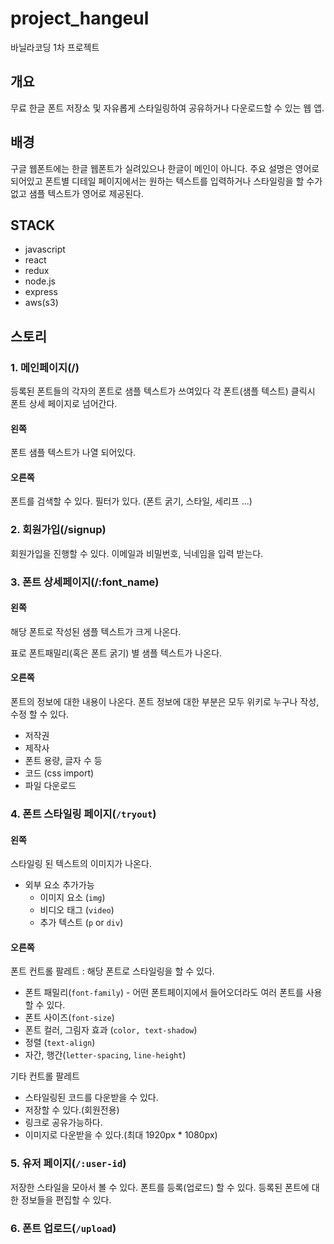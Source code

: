 # project_hangeul
바닐라코딩 1차 프로젝트

## 개요
무료 한글 폰트 저장소 및 자유롭게 스타일링하여 공유하거나 다운로드할 수 있는 웹 앱.

## 배경
구글 웹폰트에는 한글 웹폰트가 실려있으나 한글이 메인이 아니다. 주요 설명은 영어로 되어있고
폰트별 디테일 페이지에서는 원하는 텍스트를 입력하거나 스타일링을 할 수가 없고 샘플 텍스트가 영어로 제공된다.

## STACK
- javascript
- react
- redux
- node.js
- express
- aws(s3)


## 스토리

### 1. 메인페이지(/)
등록된 폰트들의 각자의 폰트로 샘플 텍스트가 쓰여있다
각 폰트(샘플 텍스트) 클릭시 폰트 상세 페이지로 넘어간다.

#### 왼쪽
폰트 샘플 텍스트가 나열 되어있다.

#### 오른쪽
폰트를 검색할 수 있다.
필터가 있다. (폰트 굵기, 스타일, 세리프 ...)

### 2. 회원가입(/signup)
회원가입을 진행할 수 있다.
이메일과 비밀번호, 닉네임을 입력 받는다.



### 3. 폰트 상세페이지(/:font_name)

#### 왼쪽
해당 폰트로 작성된 샘플 텍스트가 크게 나온다.

표로 폰트패밀리(혹은 폰트 굵기) 별 샘플 텍스트가 나온다.

#### 오른쪽
폰트의 정보에 대한 내용이 나온다.
폰트 정보에 대한 부분은 모두 위키로 누구나 작성, 수정 할 수 있다.

- 저작권
- 제작사
- 폰트 용량, 글자 수 등
- 코드 (css import)
- 파일 다운로드



### 4. 폰트 스타일링 페이지(`/tryout`)

#### 왼쪽
스타일링 된 텍스트의 이미지가 나온다.

- 외부 요소 추가가능
  - 이미지 요소 (`img`)
  - 비디오 태그 (`video`)
  - 추가 텍스트 (`p` or `div`)

#### 오른쪽
폰트 컨트롤 팔레트 : 해당 폰트로 스타일링을 할 수 있다.
- 폰트 패밀리(`font-family`) - 어떤 폰트페이지에서 들어오더라도 여러 폰트를 사용할 수 있다.
- 폰트 사이즈(`font-size`)
- 폰트 컬러, 그림자 효과 (`color, text-shadow`)
- 정렬 (`text-align`)
- 자간, 행간(`letter-spacing`, `line-height`) 

기타 컨트롤 팔레트
- 스타일링된 코드를 다운받을 수 있다.
- 저장할 수 있다.(회원전용)
- 링크로 공유가능하다.
- 이미지로 다운받을 수 있다.(최대 1920px * 1080px)



### 5. 유저 페이지(`/:user-id`)
저장한 스타일을 모아서 볼 수 있다.
폰트를 등록(업로드) 할 수 있다.
등록된 폰트에 대한 정보들을 편집할 수 있다.



### 6. 폰트 업로드(`/upload`)



